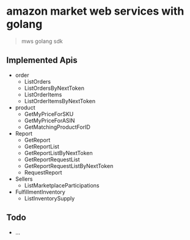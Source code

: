# amazon market web services with golang
> mws golang sdk 

## Implemented Apis

- order
  - ListOrders
  - ListOrdersByNextToken
  - ListOrderItems
  - ListOrderItemsByNextToken
- product
  - GetMyPriceForSKU
  - GetMyPriceForASIN
  - GetMatchingProductForID
- Report
  - GetReport
  - GetReportList
  - GetReportListByNextToken
  - GetReportRequestList
  - GetReportRequestListByNextToken
  - RequestReport
- Sellers
  - ListMarketplaceParticipations
- FulfillmentInventory
  - ListInventorySupply

## Todo
- ...